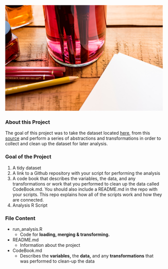 <img src="./image_gallery/tio.png"/>

### About this Project
The goal of this project was to take the dataset located [here](https://d396qusza40orc.cloudfront.net/getdata%2Fprojectfiles%2FUCI%20HAR%20Dataset.zip), from this [source](http://archive.ics.uci.edu/ml/datasets/Human+Activity+Recognition+Using+Smartphones) and perform a series of abstractions and transformations in order to collect and clean up the dataset for later analysis.

### Goal of the Project
1. A tidy dataset
2. A link to a Github repository with your script for performing the analysis
3. A code book that describes the variables, the data, and any transformations or work that you performed to clean up the data called CodeBook.md. You should also include a README.md in the repo with your scripts. This repo explains how all of the scripts work and how they are connected.
4. Analysis R Script

### File Content
- run_analysis.R
  - Code for **loading, merging & transforming.**
- README.md
  - Information about the project
- CodeBook.md
  -  Describes the **variables,** the **data,** and any **transformations** that was performed to clean-up the data
